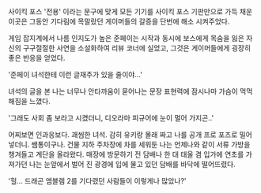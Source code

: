 사이킥 포스 '전용' 이라는 문구에 맞게 모든 기기를 사이킥 포스 기판만으로 가득 채운 이곳은 그동안 기다림에 목말랐던 게이머들의 갈증을 단번에 해소 시켜주었다.

게임 잡지계에서 나름 인지도가 높은 준페이는 시작과 동시에 보스에게 목숨을 잃은 자신의 구구절절한 사연을 소설화하여 리뷰 코너에 실었고, 그것은 게이머들에게 굉장히 좋은 반응을 얻었다.

'준페이 녀석한테 이런 글재주가 있을 줄이야...' 

녀석의 글을 본 나는 너무나 안타까움이 묻어나는 문장 표현력에 잠시나마 가슴이 먹먹해짐을 느꼈다.

'그래도 사회 좀 보라고 시켰더니, 디오라마 피규어에 눈이 멀어 가지곤..' 

어찌보면 인과응보다. 괘씸한 녀석. 감히 유키랑 몰래 짜고 나를 공개 프로 포즈로 밀어 넣더니. 쌤통이구나.
건물 지하 주차장에 차를 세워둔 나는 언제나와 같이 서류 가방을 챙겨들고 계단을 올라왔다. 매장에 방문하기 전 담배나 한 대 태울 겸 입가에 연초를 가져가던 나는 눈앞에서 벌어 진 광경에 입에 물고 있던 담배를 바닥에 떨어뜨렸다.

'헐... 드래곤 엠블렘 2를 기다렸던 사람들이 이렇게나 많았나?' 